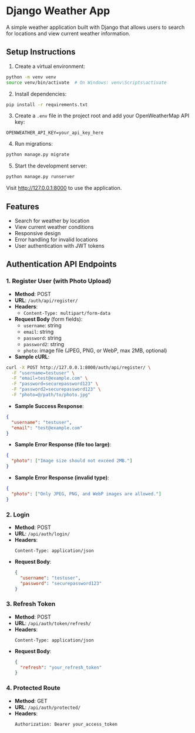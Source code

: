 # Django Weather App

A simple weather application built with Django that allows users to search for locations and view current weather information.

## Setup Instructions

1. Create a virtual environment:
```bash
python -m venv venv
source venv/bin/activate  # On Windows: venv\Scripts\activate
```

2. Install dependencies:
```bash
pip install -r requirements.txt
```

3. Create a `.env` file in the project root and add your OpenWeatherMap API key:
```
OPENWEATHER_API_KEY=your_api_key_here
```

4. Run migrations:
```bash
python manage.py migrate
```

5. Start the development server:
```bash
python manage.py runserver
```

Visit http://127.0.0.1:8000 to use the application.

## Features
- Search for weather by location
- View current weather conditions
- Responsive design
- Error handling for invalid locations
- User authentication with JWT tokens

## Authentication API Endpoints

### 1. Register User (with Photo Upload)
- **Method**: POST
- **URL**: `/auth/api/register/`
- **Headers**:
  - `Content-Type: multipart/form-data`
- **Request Body** (form fields):
  - `username`: string
  - `email`: string
  - `password`: string
  - `password2`: string
  - `photo`: image file (JPEG, PNG, or WebP, max 2MB, optional)
- **Sample cURL**:
```bash
curl -X POST http://127.0.0.1:8000/auth/api/register/ \
  -F "username=testuser" \
  -F "email=test@example.com" \
  -F "password=securepassword123" \
  -F "password2=securepassword123" \
  -F "photo=@/path/to/photo.jpg"
```
- **Sample Success Response**:
```json
{
  "username": "testuser",
  "email": "test@example.com"
}
```
- **Sample Error Response (file too large)**:
```json
{
  "photo": ["Image size should not exceed 2MB."]
}
```
- **Sample Error Response (invalid type)**:
```json
{
  "photo": ["Only JPEG, PNG, and WebP images are allowed."]
}
```

### 2. Login
- **Method**: POST
- **URL**: `/api/auth/login/`
- **Headers**: 
  ```
  Content-Type: application/json
  ```
- **Request Body**:
  ```json
  {
    "username": "testuser",
    "password": "securepassword123"
  }
  ```

### 3. Refresh Token
- **Method**: POST
- **URL**: `/api/auth/token/refresh/`
- **Headers**: 
  ```
  Content-Type: application/json
  ```
- **Request Body**:
  ```json
  {
    "refresh": "your_refresh_token"
  }
  ```

### 4. Protected Route
- **Method**: GET
- **URL**: `/api/auth/protected/`
- **Headers**: 
  ```
  Authorization: Bearer your_access_token
  ``` 